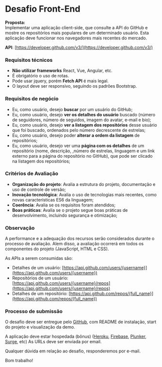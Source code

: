 # Desafio Front-End

**Proposta:**  
Implementar uma aplicação client-side, que consulte a API do GitHub e mostre os repositórios mais populares de um determinado usuário. Esta aplicação deve funcionar nos navegadores mais recentes do mercado.

**API**: [https://developer.github.com/v3/](https://developer.github.com/v3/)

### **Requisitos técnicos** ###
* **Não utilizar frameworks** React, Vue, Angular, etc.
* É obrigatório o uso de rotas.
* Pode usar jquery, porém **Fetch API** é mais legal.
* O layout deve ser responsivo, seguindo os padrões Bootstrap.

### **Requisitos de negócio** ###

* Eu, como usuário, desejo **buscar** por um usuário do GitHub;
* Eu, como usuário, desejo **ver os detalhes do usuário** buscado (número de seguidores, número de seguidos, imagem do avatar, e-mail e bio);
* Eu, como usuário, desejo **ver a listagem dos repositórios** desse usuário que foi buscado, ordenados pelo número decrescente de estrelas;
* Eu, como usuário, desejo poder **alterar a ordem da listagem** de repositórios;
* Eu, como usuário, desejo ver uma **página com os detalhes** de um repositório (nome, descrição, ,número de estrelas, linguagem e um link externo para a página do repositório no GitHub), que pode ser clicado na listagem dos repositórios;

### **Critérios de Avaliação** ###

* **Organização do projeto**: Avalia a estrutura do projeto, documentação e uso de controle de versão;
* **Inovação tecnológica**: Avalia o uso de tecnologias mais recentes, como novas características ES6 da linguagem;
* **Coerência**: Avalia se os requisitos foram atendidos;
* **Boas práticas**: Avalia se o projeto segue boas práticas de desenvolvimento, incluindo segurança e otimização;


### **Observação** ###
A performance e a adequação dos recursos serão considerados durante o processo de avaliação. Alem disso, a avaliação ocorrerá em todos os componentes do projeto (JavaScript, HTML e CSS).

As APIs a serem consumidas são:
* Detalhes de um usuário: [https://api.github.com/users/{username}](https://api.github.com/users/{username})
* Repositórios de um usuário: [https://api.github.com/users/{username}/repos](https://api.github.com/users/{username}/repos)
* Detalhes de um repositório: [https://api.github.com/repos/{full_name}](https://api.github.com/repos/{full_name})

### **Processo de submissão** ###

O desafio deve ser entregue pelo [GitHub](http://github.com/), com README de instalação, start do projeto e visualização da demo.

A aplicação deve estar hospedada (bônus) ([Heroku](https://www.heroku.com/), [Firebase](https://www.firebase.com/), [Plunker](https://plnkr.co/), [Surge](http://surge.sh/), etc) As URLs deve ser enviada por email.

Qualquer dúvida em relação ao desafio, responderemos por e-mail.

Bom trabalho!
